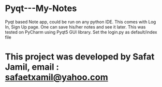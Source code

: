 # Pyqt---My-Notes
Pyqt based Note app, could be run on any python IDE. This comes with Log In, Sign Up page. One can save his/her notes and see it later. This was tested on PyCharm using Pyqt5 GUI library. Set the login.py as default/index file

# This project was developed by Safat Jamil, email : safaetxamil@yahoo.com

